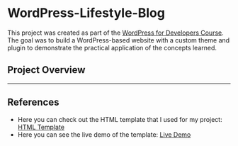 # WordPress-Lifestyle-Blog
This project was created as part of the [WordPress for Developers Course](https://softuni.bg/trainings/4782/wordpress-for-developers-october-2024#lesson-80300). The goal was to build a WordPress-based website with a custom theme and plugin to demonstrate the practical application of the concepts learned. 

## Project Overview

---

## References

- Here you can check out the HTML template that I used for my project: [HTML Template](https://themewagon.com/themes/spurgeon/)
- Here you can see the live demo of the template: [Live Demo](https://themewagon.github.io/spurgeon/)
